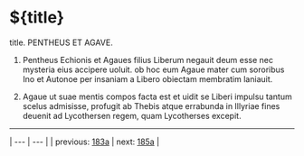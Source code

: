 # ${title}

title. PENTHEUS ET AGAVE.



1. Pentheus Echionis et Agaues filius Liberum negauit deum esse nec mysteria eius accipere uoluit. ob hoc eum Agaue mater cum sororibus Ino et Autonoe per insaniam a Libero obiectam membratim laniauit.



2. Agaue ut suae mentis compos facta est et uidit se Liberi impulsu tantum scelus admisisse, profugit ab Thebis atque errabunda in Illyriae fines deuenit ad Lycothersen regem, quam Lycotherses excepit.



---

| --- | --- |
| previous: [183a](../183a/) | next: [185a](../185a/) |
